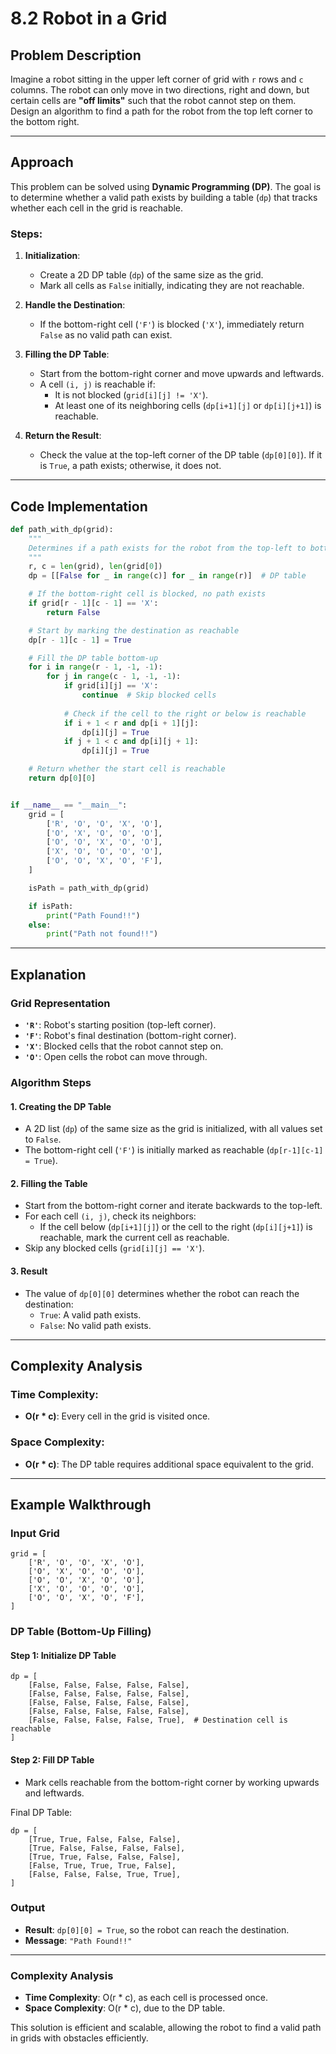 # 8.2 Robot in a Grid

## Problem Description
Imagine a robot sitting in the upper left corner of grid with `r` rows and `c` columns. The robot can only move in two directions, right and down, but certain cells are **"off limits"** such that the robot cannot step on them. Design an algorithm to find a path for the robot from the top left corner to the bottom right.

---

## Approach
This problem can be solved using **Dynamic Programming (DP)**. The goal is to determine whether a valid path exists by building a table (`dp`) that tracks whether each cell in the grid is reachable.

### Steps:
1. **Initialization**:
   - Create a 2D DP table (`dp`) of the same size as the grid.
   - Mark all cells as `False` initially, indicating they are not reachable.

2. **Handle the Destination**:
   - If the bottom-right cell (`'F'`) is blocked (`'X'`), immediately return `False` as no valid path can exist.

3. **Filling the DP Table**:
   - Start from the bottom-right corner and move upwards and leftwards.
   - A cell `(i, j)` is reachable if:
     - It is not blocked (`grid[i][j] != 'X'`).
     - At least one of its neighboring cells (`dp[i+1][j]` or `dp[i][j+1]`) is reachable.

4. **Return the Result**:
   - Check the value at the top-left corner of the DP table (`dp[0][0]`). If it is `True`, a path exists; otherwise, it does not.

---

## Code Implementation

```python
def path_with_dp(grid):
    """
    Determines if a path exists for the robot from the top-left to bottom-right corner.
    """
    r, c = len(grid), len(grid[0])
    dp = [[False for _ in range(c)] for _ in range(r)]  # DP table

    # If the bottom-right cell is blocked, no path exists
    if grid[r - 1][c - 1] == 'X':
        return False

    # Start by marking the destination as reachable
    dp[r - 1][c - 1] = True

    # Fill the DP table bottom-up
    for i in range(r - 1, -1, -1):
        for j in range(c - 1, -1, -1):
            if grid[i][j] == 'X':
                continue  # Skip blocked cells
            
            # Check if the cell to the right or below is reachable
            if i + 1 < r and dp[i + 1][j]:
                dp[i][j] = True
            if j + 1 < c and dp[i][j + 1]:
                dp[i][j] = True

    # Return whether the start cell is reachable
    return dp[0][0]


if __name__ == "__main__":
    grid = [
        ['R', 'O', 'O', 'X', 'O'],
        ['O', 'X', 'O', 'O', 'O'],
        ['O', 'O', 'X', 'O', 'O'],
        ['X', 'O', 'O', 'O', 'O'],
        ['O', 'O', 'X', 'O', 'F'],
    ]

    isPath = path_with_dp(grid)

    if isPath:
        print("Path Found!!")
    else:
        print("Path not found!!")
```

---

## Explanation

### Grid Representation
- **`'R'`**: Robot's starting position (top-left corner).
- **`'F'`**: Robot's final destination (bottom-right corner).
- **`'X'`**: Blocked cells that the robot cannot step on.
- **`'O'`**: Open cells the robot can move through.

### Algorithm Steps

#### 1. **Creating the DP Table**
- A 2D list (`dp`) of the same size as the grid is initialized, with all values set to `False`.
- The bottom-right cell (`'F'`) is initially marked as reachable (`dp[r-1][c-1] = True`).

#### 2. **Filling the Table**
- Start from the bottom-right corner and iterate backwards to the top-left.
- For each cell `(i, j)`, check its neighbors:
  - If the cell below (`dp[i+1][j]`) or the cell to the right (`dp[i][j+1]`) is reachable, mark the current cell as reachable.
- Skip any blocked cells (`grid[i][j] == 'X'`).

#### 3. **Result**
- The value of `dp[0][0]` determines whether the robot can reach the destination:
  - `True`: A valid path exists.
  - `False`: No valid path exists.

---

## Complexity Analysis

### Time Complexity:
- **O(r * c)**: Every cell in the grid is visited once.

### Space Complexity:
- **O(r * c)**: The DP table requires additional space equivalent to the grid.

---

## Example Walkthrough

### Input Grid
```
grid = [
    ['R', 'O', 'O', 'X', 'O'],
    ['O', 'X', 'O', 'O', 'O'],
    ['O', 'O', 'X', 'O', 'O'],
    ['X', 'O', 'O', 'O', 'O'],
    ['O', 'O', 'X', 'O', 'F'],
]
```

### DP Table (Bottom-Up Filling)

#### Step 1: Initialize DP Table
```
dp = [
    [False, False, False, False, False],
    [False, False, False, False, False],
    [False, False, False, False, False],
    [False, False, False, False, False],
    [False, False, False, False, True],  # Destination cell is reachable
]
```

#### Step 2: Fill DP Table
- Mark cells reachable from the bottom-right corner by working upwards and leftwards.

Final DP Table:
```
dp = [
    [True, True, False, False, False],
    [True, False, False, False, False],
    [True, True, False, False, False],
    [False, True, True, True, False],
    [False, False, False, True, True],
]
```

### Output
- **Result**: `dp[0][0] = True`, so the robot can reach the destination.
- **Message**: `"Path Found!!"`

---

### Complexity Analysis
- **Time Complexity**: O(r * c), as each cell is processed once.
- **Space Complexity**: O(r * c), due to the DP table.

This solution is efficient and scalable, allowing the robot to find a valid path in grids with obstacles efficiently.

